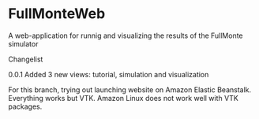 # FullMonteWeb
A web-application for runnig and visualizing the results of the FullMonte simulator

Changelist

0.0.1 Added 3 new views: tutorial, simulation and visualization

For this branch, trying out launching website on Amazon Elastic Beanstalk.
Everything works but VTK. Amazon Linux does not work well with VTK packages.
